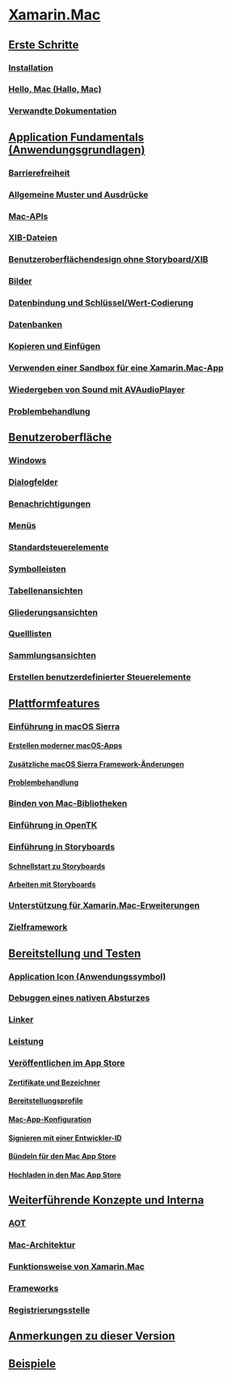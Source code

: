 # [Xamarin.Mac](index.yml)
## [Erste Schritte](get-started/index.md)
### [Installation](get-started/installation.md)
### [Hello, Mac (Hallo, Mac)](get-started/hello-mac.md)
### [Verwandte Dokumentation](get-started/related.md)
## [Application Fundamentals (Anwendungsgrundlagen)](app-fundamentals/index.md)
### [Barrierefreiheit](app-fundamentals/accessibility.md)
### [Allgemeine Muster und Ausdrücke](app-fundamentals/patterns.md)
### [Mac-APIs](app-fundamentals/mac-apis.md)
### [XIB-Dateien](app-fundamentals/xib.md)
### [Benutzeroberflächendesign ohne Storyboard/XIB](app-fundamentals/xibless-ui.md)
### [Bilder](app-fundamentals/image.md)
### [Datenbindung und Schlüssel/Wert-Codierung](app-fundamentals/databinding.md)
### [Datenbanken](app-fundamentals/databases.md)
### [Kopieren und Einfügen](app-fundamentals/copy-paste.md)
### [Verwenden einer Sandbox für eine Xamarin.Mac-App](app-fundamentals/sandboxing.md)
### [Wiedergeben von Sound mit AVAudioPlayer](app-fundamentals/sounds.md)
### [Problembehandlung](app-fundamentals/troubleshooting.md)
## [Benutzeroberfläche](user-interface/index.md)
### [Windows](user-interface/window.md)
### [Dialogfelder](user-interface/dialog.md)
### [Benachrichtigungen](user-interface/alert.md)
### [Menüs](user-interface/menu.md)
### [Standardsteuerelemente](user-interface/standard-controls.md)
### [Symbolleisten](user-interface/toolbar.md)
### [Tabellenansichten](user-interface/table-view.md)
### [Gliederungsansichten](user-interface/outline-view.md)
### [Quelllisten](user-interface/source-list.md)
### [Sammlungsansichten](user-interface/collection-view.md)
### [Erstellen benutzerdefinierter Steuerelemente](user-interface/custom-controls.md)
## [Plattformfeatures](platform/index.md)
### [Einführung in macOS Sierra](platform/introduction-to-macos-sierra/index.md)
#### [Erstellen moderner macOS-Apps](platform/introduction-to-macos-sierra/modern-cocoa-apps.md)
#### [Zusätzliche macOS Sierra Framework-Änderungen](platform/introduction-to-macos-sierra/additional-framework-changes.md)
#### [Problembehandlung](platform/introduction-to-macos-sierra/troubleshooting.md)
### [Binden von Mac-Bibliotheken](platform/binding.md)
### [Einführung in OpenTK](platform/opentk.md)
### [Einführung in Storyboards](platform/storyboards/index.md)
#### [Schnellstart zu Storyboards](platform/storyboards/quickstart.md)
#### [Arbeiten mit Storyboards](platform/storyboards/indepth.md)
### [Unterstützung für Xamarin.Mac-Erweiterungen](platform/extensions.md)
### [Zielframework](platform/target-framework.md)
## [Bereitstellung und Testen](deploy-test/index.md)
### [Application Icon (Anwendungssymbol)](deploy-test/app-icon.md)
### [Debuggen eines nativen Absturzes](deploy-test/debugging-native-crash.md)
### [Linker](deploy-test/linker.md)
### [Leistung](deploy-test/performance.md)
### [Veröffentlichen im App Store](deploy-test/publishing-to-the-app-store/index.md)
#### [Zertifikate und Bezeichner](deploy-test/publishing-to-the-app-store/certificates-identifiers.md)
#### [Bereitstellungsprofile](deploy-test/publishing-to-the-app-store/profiles.md)
#### [Mac-App-Konfiguration](deploy-test/publishing-to-the-app-store/app-configuration.md)
#### [Signieren mit einer Entwickler-ID](deploy-test/publishing-to-the-app-store/signing.md)
#### [Bündeln für den Mac App Store](deploy-test/publishing-to-the-app-store/bundling.md)
#### [Hochladen in den Mac App Store](deploy-test/publishing-to-the-app-store/uploading.md)
## [Weiterführende Konzepte und Interna](internals/index.md)
### [AOT](internals/aot.md)
### [Mac-Architektur](internals/architecture.md)
### [Funktionsweise von Xamarin.Mac](internals/how-it-works.md)
### [Frameworks](internals/frameworks.md)
### [Registrierungsstelle](internals/registrar.md)

## [Anmerkungen zu dieser Version](https://developer.xamarin.com/releases/mac/)
## [Beispiele](samples/index.yml)
